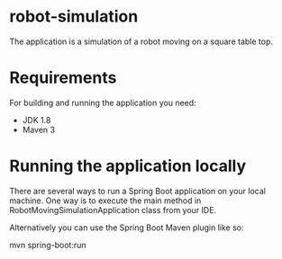 # robot-simulation
The application is a simulation of a robot moving on a square table top.
# Requirements
For building and running the application you need:
- JDK 1.8
- Maven 3
# Running the application locally
There are several ways to run a Spring Boot application on your local machine. One way is to execute the main method in RobotMovingSimulationApplication class from your IDE.

Alternatively you can use the Spring Boot Maven plugin like so:

mvn spring-boot:run
